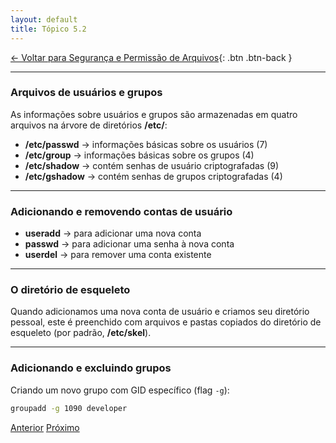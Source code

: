 ```yaml
---
layout: default 
title: Tópico 5.2
---
```


[← Voltar para Segurança e Permissão de Arquivos](/linux-essentials/01-book-lpi/Topico-05-Seguranca-e-Permissao-de-Arquivos/){: .btn .btn-back }

---

### Arquivos de usuários e grupos

As informações sobre usuários e grupos são armazenadas em quatro arquivos na árvore de diretórios **/etc/**:

- **/etc/passwd** → informações básicas sobre os usuários (7)
- **/etc/group** → informações básicas sobre os grupos (4)
- **/etc/shadow** → contém senhas de usuário criptografadas (9)
- **/etc/gshadow** → contém senhas de grupos criptografadas (4)

---

### Adicionando e removendo contas de usuário

- **useradd** → para adicionar uma nova conta
- **passwd** → para adicionar uma senha à nova conta
- **userdel** → para remover uma conta existente

---

### O diretório de esqueleto

Quando adicionamos uma nova conta de usuário e criamos seu diretório pessoal, este é preenchido com arquivos e pastas copiados do diretório de esqueleto (por padrão, **/etc/skel**).

---

### Adicionando e excluindo grupos

Criando um novo grupo com GID específico (flag `-g`):

```sh
groupadd -g 1090 developer
```

<div class="nav-buttons">
  <a href="/linux-essentials/01-book-lpi/Topico-05-Seguranca-e-Permissao-de-Arquivos/5.1-SegurancaBasicaAndTipoDeUsuario" class="btn-back">Anterior</a>
  <a href="/linux-essentials/01-book-lpi/Topico-05-Seguranca-e-Permissao-de-Arquivos/5.3-GerenciandoPermissoesAndDonosDeArquivos" class="btn-back">Próximo</a>
</div>
